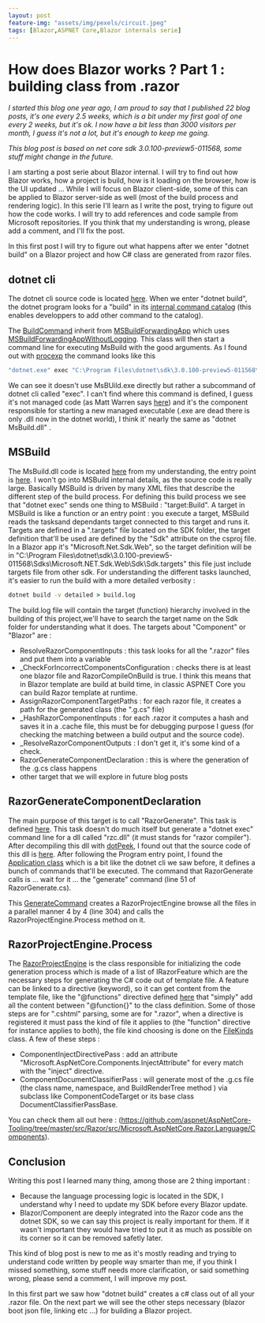 ```yaml
---
layout: post
feature-img: "assets/img/pexels/circuit.jpeg"
tags: [Blazor,ASPNET Core,Blazor internals serie]
---
```

# How does Blazor works ? Part 1 : building class from .razor
_I started this blog one year ago, I am proud to say that I published 22 blog posts, it's one every 2.5 weeks, which is a bit under my first goal of one every 2 weeks, but it's ok. I now have a bit less than 3000 visitors per month, I guess it's not a lot, but it's enough to keep me going._

_This blog post is based on net core sdk 3.0.100-preview5-011568, some stuff might change in the future._

I am starting a post serie about Blazor internal. I will try to find out how Blazor works, how a project is build, how is it loading on the browser, how is the UI updated ... While I will focus on Blazor client-side, some of this can be applied to Blazor server-side as well (most of the build process and rendering logic). In this serie I'll learn as I write the post, trying to figure out how the code works. I will try to add references and code sample from Microsoft repositories. If you think that my understanding is wrong, please add a comment, and I'll fix the post.

In this first post I will try to figure out what happens after we enter "dotnet build" on a Blazor project and how C# class are generated from razor files.

## dotnet cli
The dotnet cli source code is located [here](https://github.com/dotnet/cli/blob/master/src/dotnet/Program.cs). When we enter "dotnet build", the dotnet program looks for a "build" in its [internal command catalog](https://github.com/dotnet/cli/blob/master/src/dotnet/BuiltInCommandsCatalog.cs) (this enables developpers to add other command to the catalog).

The [BuildCommand](https://github.com/dotnet/cli/tree/master/src/dotnet/commands/dotnet-build) inherit from [MSBuildForwardingApp](https://github.com/dotnet/cli/blob/master/src/dotnet/commands/dotnet-msbuild/MSBuildForwardingApp.cs) which uses [MSBuildForwardingAppWithoutLogging](https://github.com/dotnet/cli/blob/95c6eff6daa1a69f29c42b2d405400ad44bdec91/src/Microsoft.DotNet.Cli.Utils/MSBuildForwardingAppWithoutLogging.cs). This class will then start a command line for executing MsBuild with the good arguments. As I found out with [procexp](https://docs.microsoft.com/en-us/sysinternals/downloads/process-explorer) the command looks like this

```bash
"dotnet.exe" exec "C:\Program Files\dotnet\sdk\3.0.100-preview5-011568\MSBuild.dll" -maxcpucount -verbosity:m -restore -consoleloggerparameters:Summary -target:Build "-distributedlogger:Microsoft.DotNet.Tools.MSBuild.MSBuildLogger,C:\Program Files\dotnet\sdk\3.0.100-preview5-011568\dotnet.dll*Microsoft.DotNet.Tools.MSBuild.MSBuildForwardingLogger,C:\Program Files\dotnet\sdk\3.0.100-preview5-011568\dotnet.dll"
```

We can see it doesn't use MsBUild.exe directly but rather a subcommand of dotnet cli called "exec". I can't find where this command is defined, I guess it's not managed code (as Matt Warren says [here](https://mattwarren.org/2016/07/04/How-the-dotnet-CLI-tooling-runs-your-code/)) and it's the component responsible for starting a new managed executable (.exe are dead there is only .dll now in the dotnet world), I think it' nearly the same as "dotnet MsBuild.dll" .

## MSBuild

The MsBuild.dll code is located [here](https://github.com/Microsoft/msbuild.git) from my understanding, the entry point is [here](https://github.com/microsoft/msbuild/blob/4f3c6ed7fbb44681413e39c1aa7044ac82bef166/src/MSBuild/XMake.cs). I won't go into MSBuild internal details, as the source code is really large. Basically MSBuild is driven by many XML files that describe the different step of the build process. For defining this build process we see that "dotnet exec" sends one thing to MSBuild : "target:Build". A target in MSBuild is like a function or an entry point : you execute a target, MSBuild reads the tasksand dependants target connected to this target and runs it. Targets are defined in a ".targets" file located on the SDK folder, the target definition that'll be used are defined by the "Sdk" attribute on the csproj file. In a Blazor app it's "Microsoft.Net.Sdk.Web", so the target definition will be in "C:\Program Files\dotnet\sdk\3.0.100-preview5-011568\Sdks\Microsoft.NET.Sdk.Web\Sdk\Sdk.targets" this file just include targets file from other sdk. For understanding the different tasks launched, it's easier to run the build with a more detailed verbosity :

```cmd
dotnet build -v detailed > build.log
```

The build.log file will contain the target (function) hierarchy involved in the building of this project,we'll have to search the target name on the Sdk folder for understanding what it does. The targets about "Component" or "Blazor" are :
- ResolveRazorComponentInputs : this task looks for all the ".razor" files and put them into a variable
- _CheckForIncorrectComponentsConfiguration : checks there is at least one blazor file and RazorCompileOnBuild is true. I think this means that in Blazor template are build at build time, in classic ASPNET Core you can build Razor template at runtime.
- AssignRazorComponentTargetPaths : for each razor file, it creates a path for the generated class (the ".g.cs" file)
- _HashRazorComponentInputs : for each .razor it computes a hash and saves it in a .cache file, this must be for debugging purpose I guess (for checking the matching between a build output and the source code).
- _ResolveRazorComponentOutputs : I don't get it, it's some kind of a check.
- RazorGenerateComponentDeclaration : this is where the generation of the .g.cs class happens
- other target that we will explore in future blog posts

## RazorGenerateComponentDeclaration
The main purpose of this target is to call "RazorGenerate". This task is defined [here](https://github.com/aspnet/AspNetCore-Tooling/blob/master/src/Razor/src/Microsoft.NET.Sdk.Razor/RazorGenerate.cs). This task doesn't do much itself but generate a "dotnet exec" command line for a dll called "rzc.dll" (it must stands for "razor compiler"). After decompiling this dll with  [dotPeek](https://www.jetbrains.com/decompiler/), I found out that the source code of this dll is [here](https://github.com/aspnet/AspNetCore-Tooling/blob/master/src/Razor/src/Microsoft.AspNetCore.Razor.Tools/). After following the Program entry point, I found the [Application class](https://github.com/aspnet/AspNetCore-Tooling/blob/master/src/Razor/src/Microsoft.AspNetCore.Razor.Tools/Application.cs) which is a bit like the dotnet cli we saw before, it defines a bunch of commands that'll be executed. The command that RazorGenerate calls is ... wait for it ... the "generate" command  (line 51 of RazorGenerate.cs).

This [GenerateCommand](https://github.com/aspnet/AspNetCore-Tooling/blob/master/src/Razor/src/Microsoft.AspNetCore.Razor.Tools/GenerateCommand.cs) creates a RazorProjectEngine  browse all the files in a parallel manner 4 by 4 (line 304) and calls the RazorProjectEngine.Process method on it.

## RazorProjectEngine.Process
The [RazorProjectEngine](https://github.com/aspnet/AspNetCore-Tooling/blob/master/src/Razor/src/Microsoft.AspNetCore.Razor.Language/RazorProjectEngine.cs) is the class responsible for initializing the code generation process which is made of a list of IRazorFeature which are the necessary steps for generating the C# code out of template file. A feature can be linked to a directive (keyword), so it can get content from the template file, like the "@functions" directive defined [here](https://github.com/aspnet/AspNetCore-Tooling/blob/master/src/Razor/src/Microsoft.AspNetCore.Razor.Language/Extensions/FunctionsDirective.cs) that "simply" add all the content between "@function{}" to the class definition.
Some of those steps are for ".cshtml" parsing, some are for ".razor", when a directive is registered it must pass the kind of file it applies to (the "function" directive for instance applies to both), the file kind choosing is done on the [FileKinds](https://github.com/aspnet/AspNetCore-Tooling/blob/master/src/Razor/src/Microsoft.AspNetCore.Razor.Language/FileKinds.cs) class.
A few of these steps :
- ComponentInjectDirectivePass : add an attribute "Microsoft.AspNetCore.Components.InjectAttribute" for every match with the "inject" directive.
- ComponentDocumentClassifierPass : will generate most of the .g.cs file (the class name, namespace, and BuildRenderTree method )  via subclass like ComponentCodeTarget or its base class DocumentClassifierPassBase.

You can check them all out here : (https://github.com/aspnet/AspNetCore-Tooling/tree/master/src/Razor/src/Microsoft.AspNetCore.Razor.Language/Components).

## Conclusion
Writing this post I learned many thing, among those are 2 thing important :
- Because the language processing logic is located in the SDK, I understand why I need to update my SDK before every Blazor update.
- Blazor/Component are deeply integrated into the Razor code ans the dotnet SDK, so we can say this project is really important for them. If it wasn't important they would have tried to put it as much as possible on its corner so it can be removed safetly later.

This kind of blog post is new to me as it's mostly reading and trying to understand code written by people way smarter than me, if you think I missed something, some stuff needs more clarification, or said something wrong, please send a comment, I will improve my post.

In this first part we saw how "dotnet build" creates a c# class out of all your .razor file. On the next part we will see the other steps necessary (blazor boot json file, linking etc ...) for building a Blazor project. 
